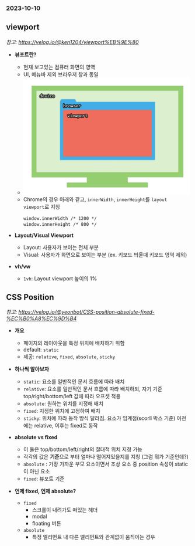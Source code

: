 ### 2023-10-10

## viewport
*참고: https://velog.io/@ken1204/viewport%EB%9E%80*
- **뷰포트란?**
  - 현재 보고있는 컴퓨터 화면의 영역
  - UI, 메뉴바 제외 브라우저 창과 동일
  - ![](../images/2023-10-10-viewport.png)
  - Chrome의 경우 아래와 같고, `innerWidth`, `innerHeight`를 `layout viewport`로 지칭
    ```
    window.innerWidth /* 1200 */
    window.innerHeight /* 800 */
    ```

- **Layout/Visual Viewport**
  - Layout: 사용자가 보이는 전체 부분
  - Visual: 사용자가 화면으로 보이는 부분 (ex. 키보드 띄울때 키보드 영역 제외)

- **vh/vw**
  - `1vh`: Layout viewport 높이의 1%

## CSS Position
*참고: https://velog.io/@yeonbot/CSS-position-absolute-fixed-%EC%B0%A8%EC%9D%B4*
- **개요**
  - 페이지의 레이아웃을 특정 위치에 배치하기 위함
  - default: `static`
  - 제공: `relative`, `fixed`, `absolute`, `sticky`

- **하나씩 알아보자**
  - `static`: 요소를 일반적인 문서 흐름에 따라 배치
  - `relative`: 요소를 일반적인 문서 흐름에 따라 배치하되, 자기 기준 top/right/bottom/left 값에 따라 오프셋 적용
  - `absolute`: 원하는 위치를 지정해 배치
  - `fixed`: 지정한 위치에 고정하여 배치
  - `sticky`: 위치에 따라 동작 방식 달라짐. 요소가 임계점(scorll 박스 기준) 이전에는 relative, 이후는 fixed로 동작

- **absolute vs fixed**
  - 이 둘은 top/bottom/left/right의 절대적 위치 지정 가능
  - 각각의 값은 **기준**으로 부터 얼마나 떨어져있을지를 지칭 (그럼 뭐가 기준인데?)
  - `absolute` : 가장 가까운 부모 요소이면서 조상 요소 중 position 속성이 static이 아닌 요소
  - `fixed`: 뷰포트 기준

- **언제 fixed, 언제 absolute?**
  - `fixed`
    - 스크롤이 내려가도 떠있는 헤더
    - modal
    - floating 버튼
  - `absolute`
    - 특정 엘리먼트 내 다른 엘리먼트와 관계없이 움직이는 경우